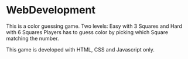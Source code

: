 # WebDevelopment
This is a color guessing game. 
Two levels: Easy with 3 Squares and Hard with 6 Squares
Players has to guess color by picking which Square matching the number.

This game is developed with HTML, CSS and Javascript only.
